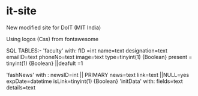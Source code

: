 # it-site
New modified site for DoIT (MIT India)

Using logos (Css) from fontawesome


SQL TABLES:-
  'faculty' with:
    fID =int
    name=text
    designation=text
    emailID=text
    phoneNo=text
    image=text
    type=tinyint(1) {Boolean}
    present = tinyint(1) {Boolean} ||deafult =1
    
  'fashNews' with :
    newsID=int || PRIMARY
    news=text
    link=text ||NULL=yes
    expDate=datetime
    isLink=tinyint(1) {Boolean}
  'initData' with:
    fields=text
    details=text
